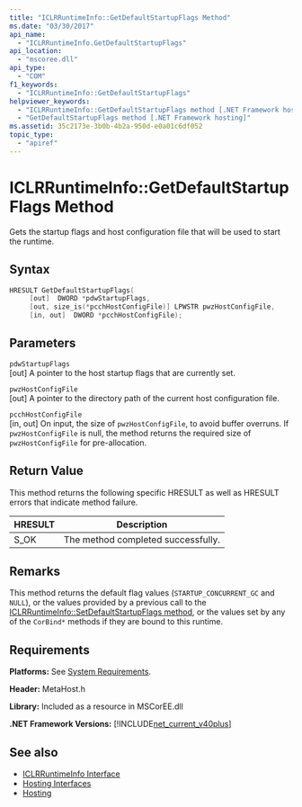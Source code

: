 ```yaml
---
title: "ICLRRuntimeInfo::GetDefaultStartupFlags Method"
ms.date: "03/30/2017"
api_name: 
  - "ICLRRuntimeInfo.GetDefaultStartupFlags"
api_location: 
  - "mscoree.dll"
api_type: 
  - "COM"
f1_keywords: 
  - "ICLRRuntimeInfo::GetDefaultStartupFlags"
helpviewer_keywords: 
  - "ICLRRuntimeInfo::GetDefaultStartupFlags method [.NET Framework hosting]"
  - "GetDefaultStartupFlags method [.NET Framework hosting]"
ms.assetid: 35c2173e-3b0b-4b2a-950d-e0a01c6df052
topic_type: 
  - "apiref"
---
```

# ICLRRuntimeInfo::GetDefaultStartupFlags Method
Gets the startup flags and host configuration file that will be used to start the runtime.  
  
## Syntax  
  
```cpp  
HRESULT GetDefaultStartupFlags(  
     [out]  DWORD *pdwStartupFlags,  
     [out, size_is(*pcchHostConfigFile)] LPWSTR pwzHostConfigFile,  
     [in, out]  DWORD *pcchHostConfigFile);  
```  
  
## Parameters  
 `pdwStartupFlags`  
 [out] A pointer to the host startup flags that are currently set.  
  
 `pwzHostConfigFile`  
 [out] A pointer to the directory path of the current host configuration file.  
  
 `pcchHostConfigFile`  
 [in, out] On input, the size of `pwzHostConfigFile`, to avoid buffer overruns. If `pwzHostConfigFile` is null, the method returns the required size of `pwzHostConfigFile` for pre-allocation.  
  
## Return Value  
 This method returns the following specific HRESULT as well as HRESULT errors that indicate method failure.  
  
|HRESULT|Description|  
|-------------|-----------------|  
|S_OK|The method completed successfully.|  
  
## Remarks  
 This method returns the default flag values (`STARTUP_CONCURRENT_GC` and `NULL`), or the values provided by a previous call to the [ICLRRuntimeInfo::SetDefaultStartupFlags method](../../../../docs/framework/unmanaged-api/hosting/iclrruntimeinfo-setdefaultstartupflags-method.md), or the values set by any of the `CorBind*` methods if they are bound to this runtime.  
  
## Requirements  
 **Platforms:** See [System Requirements](../../../../docs/framework/get-started/system-requirements.md).  
  
 **Header:** MetaHost.h  
  
 **Library:** Included as a resource in MSCorEE.dll  
  
 **.NET Framework Versions:** [!INCLUDE[net_current_v40plus](../../../../includes/net-current-v40plus-md.md)]  
  
## See also

- [ICLRRuntimeInfo Interface](../../../../docs/framework/unmanaged-api/hosting/iclrruntimeinfo-interface.md)
- [Hosting Interfaces](../../../../docs/framework/unmanaged-api/hosting/hosting-interfaces.md)
- [Hosting](../../../../docs/framework/unmanaged-api/hosting/index.md)

